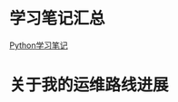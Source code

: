 # 学习笔记汇总

[Python学习笔记](https://github.com/ioomie/learning_notes/blob/master/Python%E5%AD%A6%E4%B9%A0%E6%80%BB%E7%BB%93.md)

# 关于我的运维路线进展

